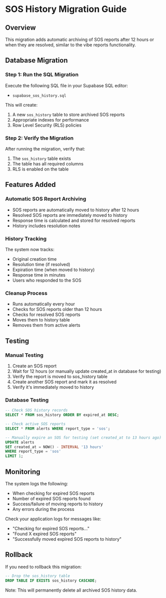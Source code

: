 # SOS History Migration Guide

## Overview
This migration adds automatic archiving of SOS reports after 12 hours or when they are resolved, similar to the vibe reports functionality.

## Database Migration

### Step 1: Run the SQL Migration
Execute the following SQL file in your Supabase SQL editor:
- `supabase_sos_history.sql`

This will create:
1. A new `sos_history` table to store archived SOS reports
2. Appropriate indexes for performance
3. Row Level Security (RLS) policies

### Step 2: Verify the Migration
After running the migration, verify that:
1. The `sos_history` table exists
2. The table has all required columns
3. RLS is enabled on the table

## Features Added

### Automatic SOS Report Archiving
- SOS reports are automatically moved to history after 12 hours
- Resolved SOS reports are immediately moved to history
- Response time is calculated and stored for resolved reports
- History includes resolution notes

### History Tracking
The system now tracks:
- Original creation time
- Resolution time (if resolved)
- Expiration time (when moved to history)
- Response time in minutes
- Users who responded to the SOS

### Cleanup Process
- Runs automatically every hour
- Checks for SOS reports older than 12 hours
- Checks for resolved SOS reports
- Moves them to history table
- Removes them from active alerts

## Testing

### Manual Testing
1. Create an SOS report
2. Wait for 12 hours (or manually update created_at in database for testing)
3. Verify the report is moved to sos_history table
4. Create another SOS report and mark it as resolved
5. Verify it's immediately moved to history

### Database Testing
```sql
-- Check SOS history records
SELECT * FROM sos_history ORDER BY expired_at DESC;

-- Check active SOS reports
SELECT * FROM alerts WHERE report_type = 'sos';

-- Manually expire an SOS for testing (set created_at to 13 hours ago)
UPDATE alerts 
SET created_at = NOW() - INTERVAL '13 hours' 
WHERE report_type = 'sos' 
LIMIT 1;
```

## Monitoring

The system logs the following:
- When checking for expired SOS reports
- Number of expired SOS reports found
- Success/failure of moving reports to history
- Any errors during the process

Check your application logs for messages like:
- "Checking for expired SOS reports..."
- "Found X expired SOS reports"
- "Successfully moved expired SOS reports to history"

## Rollback

If you need to rollback this migration:
```sql
-- Drop the sos_history table
DROP TABLE IF EXISTS sos_history CASCADE;
```

Note: This will permanently delete all archived SOS history data.
